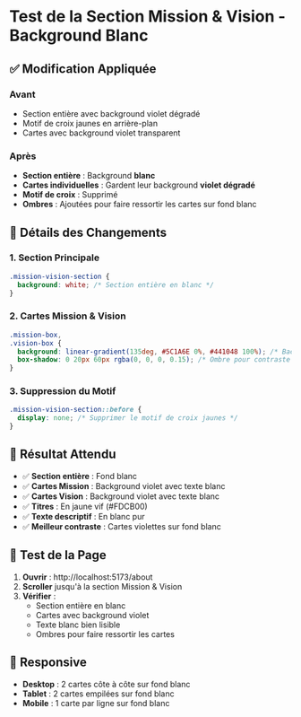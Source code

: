 # Test de la Section Mission & Vision - Background Blanc

## ✅ Modification Appliquée

### Avant
- Section entière avec background violet dégradé
- Motif de croix jaunes en arrière-plan
- Cartes avec background violet transparent

### Après
- **Section entière** : Background **blanc**
- **Cartes individuelles** : Gardent leur background **violet dégradé**
- **Motif de croix** : Supprimé
- **Ombres** : Ajoutées pour faire ressortir les cartes sur fond blanc

## 🎨 Détails des Changements

### 1. Section Principale
```css
.mission-vision-section {
  background: white; /* Section entière en blanc */
}
```

### 2. Cartes Mission & Vision
```css
.mission-box,
.vision-box {
  background: linear-gradient(135deg, #5C1A6E 0%, #441048 100%); /* Background violet des cartes */
  box-shadow: 0 20px 60px rgba(0, 0, 0, 0.15); /* Ombre pour contraste */
}
```

### 3. Suppression du Motif
```css
.mission-vision-section::before {
  display: none; /* Supprimer le motif de croix jaunes */
}
```

## 🎯 Résultat Attendu

- ✅ **Section entière** : Fond blanc
- ✅ **Cartes Mission** : Background violet avec texte blanc
- ✅ **Cartes Vision** : Background violet avec texte blanc
- ✅ **Titres** : En jaune vif (#FDCB00)
- ✅ **Texte descriptif** : En blanc pur
- ✅ **Meilleur contraste** : Cartes violettes sur fond blanc

## 🧪 Test de la Page

1. **Ouvrir** : http://localhost:5173/about
2. **Scroller** jusqu'à la section Mission & Vision
3. **Vérifier** :
   - Section entière en blanc
   - Cartes avec background violet
   - Texte blanc bien lisible
   - Ombres pour faire ressortir les cartes

## 📱 Responsive

- **Desktop** : 2 cartes côte à côte sur fond blanc
- **Tablet** : 2 cartes empilées sur fond blanc
- **Mobile** : 1 carte par ligne sur fond blanc
